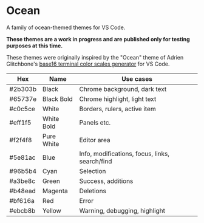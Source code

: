 
# Ocean

A family of ocean-themed themes for VS Code.

**These themes are a work in progress and are published only for testing purposes at this time.**

These themes were originally inspired by the "Ocean" theme of Adrien Glitchbone's [base16 terminal color scales generator](https://glitchbone.github.io/vscode-base16-term/#/ocean) for VS Code.

| Hex     | Name       | Use cases                                      |
| ------- | ---------- | ---------------------------------------------- |
| #2b303b | Black      | Chrome background, dark text                   |
| #65737e | Black Bold | Chrome highlight, light text                   |
| #c0c5ce | White      | Borders, rulers, active item                   |
| #eff1f5 | White Bold | Panels etc.                                    |
| #f2f4f8 | Pure White | Editor area                                    |
| #5e81ac | Blue       | Info, modifications, focus, links, search/find |
| #96b5b4 | Cyan       | Selection                                      |
| #a3be8c | Green      | Success, additions                             |
| #b48ead | Magenta    | Deletions                                      |
| #bf616a | Red        | Error                                          |
| #ebcb8b | Yellow     | Warning, debugging, highlight                  |
